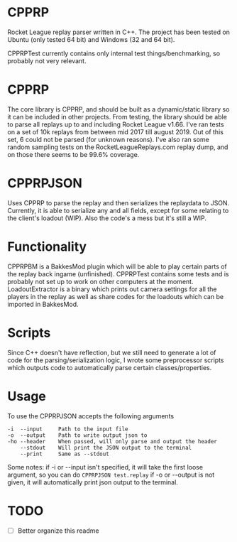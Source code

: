 # CPPRP

Rocket League replay parser written in C++. The project has been tested on Ubuntu (only tested 64 bit) and Windows (32 and 64 bit).

CPPRPTest currently contains only internal test things/benchmarking, so probably not very relevant. 

# CPPRP
The core library is CPPRP, and should be built as a dynamic/static library so it can be included in other projects. From testing, the library should be able to parse all replays up to and including Rocket League v1.66. I've ran tests on a set of 10k replays from between mid 2017 till august 2019. Out of this set, 6 could not be parsed (for unknown reasons). I've also ran some random sampling tests on the RocketLeagueReplays.com replay dump, and on those there seems to be 99.6% coverage.

# CPPRPJSON
Uses CPPRP to parse the replay and then serializes the replaydata to JSON. Currently, it is able to serialize any and all fields, except for some relating to the client's loadout (WIP). Also the code's a mess but it's still a WIP.

# Functionality

CPPRPBM is a BakkesMod plugin which will be able to play certain parts of the replay back ingame (unfinished).
CPPRPTest contains some tests and is probably not set up to work on other computers at the moment.
LoadoutExtractor is a binary which prints out camera settings for all the players in the replay as well as share codes for the loadouts which can be imported in BakkesMod.

# Scripts
Since C++ doesn't have reflection, but we still need to generate a lot of code for the parsing/serialization logic, I wrote some preprocessor scripts which outputs code to automatically parse certain classes/properties.

# Usage
To use the CPPRPJSON accepts the following arguments
```
-i  --input     Path to the input file
-o  --output    Path to write output json to
-ho --header    When passed, will only parse and output the header
    --stdout    Will print the JSON output to the terminal
    --print     Same as --stdout
```

Some notes:
if -i or --input isn't specified, it will take the first loose argument, so you can do `CPPRPJSON test.replay`
if -o or --output is not given, it will automatically print json output to the terminal.

# TODO
- [ ] Better organize this readme